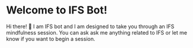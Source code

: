 # Welcome to IFS Bot!

Hi there! 👋 I am IFS bot and I am designed to take you through an IFS mindfulness session. You can ask ask me anything related to IFS or let me know if you want to begin a session.
